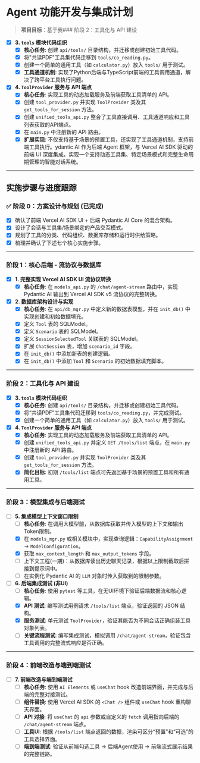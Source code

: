 # Agent 功能开发与集成计划

> **项目目标**：基于我### 阶段 2：工具化与 API 建设

- [x] **3. `tools` 模块代码组织**
  - [x] **核心任务**: 创建 `api/tools/` 目录结构，并迁移或创建初始工具代码。
  - [x] 将"共读PDF"工具集代码迁移到 `tools/co_reading.py`。
  - [x] 创建一个简单的通用工具（如 `calculator.py`）放入 `tools/` 用于测试。
  - [x] **工具通道机制**: 实现了Python后端与TypeScript前端的工具调用通道，解决了跨平台工具执行问题。

- [x] **4. `ToolProvider` 服务与 API 端点**
  - [x] **核心任务**: 实现工具的动态加载服务及前端获取工具清单的 API。
  - [x] 创建 `tool_provider.py` 并实现 `ToolProvider` 类及其 `get_tools_for_session` 方法。
  - [x] 创建 `unified_tools_api.py` 整合了工具直接调用、工具通道响应和工具列表获取的API端点。
  - [x] 在 `main.py` 中注册新的 API 路由。
  - [x] **扩展实现**: 不仅支持基于场景的预置工具，还实现了工具通道机制，支持前端工具执行。ydantic AI 作为后端 Agent 框架，与 Vercel AI SDK 驱动的前端 UI 深度集成。实现一个支持动态工具集、特定场景模式和完整生命周期管理的智能对话系统。

---

## 实施步骤与进度跟踪

### ✅ 阶段 0：方案设计与规划 (已完成)

- [x] 确认了前端 Vercel AI SDK UI + 后端 Pydantic AI Core 的混合架构。
- [x] 设计了会话与工具集/场景绑定的产品交互模式。
- [x] 规划了工具的分类、代码组织、数据库存储和运行时供给策略。
- [x] 梳理并确认了下述七个核心实施步骤。

---

### 阶段 1：核心后端 - 流协议与数据库

- [x] **1. 完整实现 Vercel AI SDK UI 流协议转换**
  - [x] **核心任务**: 在 `models_api.py` 的 `/chat/agent-stream` 路由中，实现 Pydantic AI 输出到 Vercel AI SDK v5 流协议的完整转换。

- [x] **2. 数据库架构设计与实现**
  - [x] **核心任务**: 在 `api/db_mgr.py` 中定义新的数据表模型，并在 `init_db()` 中实现创建和初始数据填充。
  - [x] 定义 `Tool` 表的 SQLModel。
  - [x] 定义 `Scenario` 表的 SQLModel。
  - [x] 定义 `SessionSelectedTool` 关联表的 SQLModel。
  - [x] 扩展 `ChatSession` 表，增加 `scenario_id` 字段。
  - [x] 在 `init_db()` 中添加新表的创建逻辑。
  - [x] 在 `init_db()` 中添加 `Tool` 和 `Scenario` 的初始数据填充脚本。

---

### 阶段 2：工具化与 API 建设

- [x] **3. `tools` 模块代码组织**
  - [x] **核心任务**: 创建 `api/tools/` 目录结构，并迁移或创建初始工具代码。
  - [x] 将“共读PDF”工具集代码迁移到 `tools/co_reading.py`，并完成测试。
  - [x] 创建一个简单的通用工具（如 `calculator.py`）放入 `tools/` 用于测试。

- [x] **4. `ToolProvider` 服务与 API 端点**
  - [x] **核心任务**: 实现工具的动态加载服务及前端获取工具清单的 API。
  - [x] 创建 `unified_tools_api.py` 并定义 `GET /tools/list` 端点，在 `main.py` 中注册新的 API 路由。
  - [x] 创建 `tool_provider.py` 并实现 `ToolProvider` 类及其 `get_tools_for_session` 方法。
  - [x] **简化目标**: 初期 `/tools/list` 端点可先返回基于场景的预置工具和所有通用工具。

---

### 阶段 3：模型集成与后端测试

- [ ] **5. 集成模型上下文窗口限制**
  - [ ] **核心任务**: 在调用大模型前，从数据库获取并传入模型的上下文和输出Token限制。
  - [x] 在 `models_mgr.py` 或相关模块中，实现查询逻辑：`CapabilityAssignment` -> `ModelConfiguration`。
  - [x] 获取 `max_context_length` 和 `max_output_tokens` 字段。
  - [ ] 上下文工程(一期)：从数据库读出历史聊天记录，根据以上限制截取后拼接到提示词中。
  - [ ] 在实例化 Pydantic AI 的 `LLM` 对象时传入获取到的限制参数。

- [ ] **6. 后端集成测试 (非UI)**
  - [ ] **核心任务**: 使用 `pytest` 等工具，在无UI环境下验证后端数据流和核心逻辑。
  - [x] **API 测试**: 编写测试用例请求 `/tools/list` 端点，验证返回的 JSON 结构。
  - [x] **服务测试**: 单元测试 `ToolProvider`，验证其能否为不同会话正确组装工具对象列表。
  - [ ] **关键流程测试**: 编写集成测试，模拟调用 `/chat/agent-stream`，验证包含工具调用的完整流式响应是否正确。

---

### 阶段 4：前端改造与端到端测试

- [ ] **7. 前端改造与端到端测试**
  - [ ] **核心任务**: 使用 `AI Elements` 或 `useChat` hook 改造前端界面，并完成与后端的完整对接测试。
  - [ ] **组件替换**: 使用 Vercel AI SDK 的 `<Chat />` 组件或 `useChat` hook 重构聊天界面。
  - [ ] **API 对接**: 将 `useChat` 的 `api` 参数或自定义的 `fetch` 调用指向后端的 `/chat/agent-stream` 端点。
  - [ ] **工具UI**: 根据 `/tools/list` 端点返回的数据，渲染可区分“预置”和“可选”的工具选择界面。
  - [ ] **端到端测试**: 验证从前端勾选工具 -> 后端Agent使用 -> 前端流式展示结果的完整链路。
